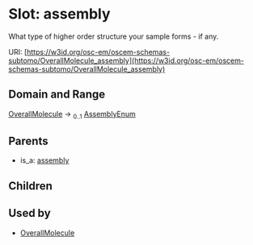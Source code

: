 
# Slot: assembly

What type of higher order structure your sample forms - if any.

URI: [https://w3id.org/osc-em/oscem-schemas-subtomo/OverallMolecule_assembly](https://w3id.org/osc-em/oscem-schemas-subtomo/OverallMolecule_assembly)


## Domain and Range

[OverallMolecule](OverallMolecule.md) &#8594;  <sub>0..1</sub> [AssemblyEnum](AssemblyEnum.md)

## Parents

 *  is_a: [assembly](assembly.md)

## Children


## Used by

 * [OverallMolecule](OverallMolecule.md)
